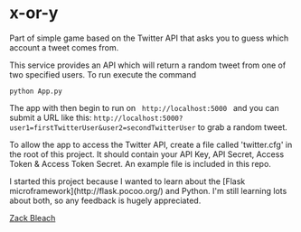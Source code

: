 x-or-y
======

<p>Part of simple game based on the Twitter API that asks you to guess which account a tweet comes from.</p>

<p>This service provides an API which will return a random tweet from one of two specified users. To run
execute the command</p> 

<pre><code>python App.py</code></pre> 

<p>The app with then begin to run on <code> http://localhost:5000 </code> and you can submit a URL like this:
<code>http://localhost:5000?user1=firstTwitterUser&user2=secondTwitterUser</code> to grab a random tweet.

<p>To allow the app to access the Twitter API, create a file called 'twitter.cfg' in the root
of this project. It should contain your API Key, API Secret, Access Token & Access Token Secret. 
An example file is included in this repo.</p>

<p>I started this project because I wanted to learn about the [Flask microframework](http://flask.pocoo.org/) 
and Python. I'm still learning lots about both, so any feedback is hugely appreciated.</p>

[Zack Bleach](http://zackblea.ch)
